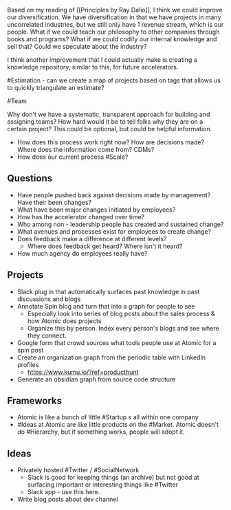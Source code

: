 Based on my reading of [[Principles by Ray Dalio]], I think we could improve our diversification. We have diversification in that we have projects in many uncorrelated industries, but we still only have 1 revenue stream, which is our people. What if we could teach our philosophy to other companies through books and programs? What if we could codify our internal knowledge and sell that? Could we speculate about the industry? 

I think another improvement that I could actually make is creating a knowledge repository, similar to this, for future accelerators. 

#Estimation - can we create a map of projects based on tags that allows us to quickly triangulate an estimate?

#Team 

Why don't we have a systematic, transparent approach for building and assigning teams? How hard would it be to tell folks why they are on a certain project? This could be optional, but could be helpful information. 

- How does this process work right now? How are decisions made? Where does the information come from? CDMs?
- How does our current process #Scale?


## Questions

- Have people pushed back against decisions made by management? Have their been changes?
- What have been major changes initiated by employees?
- How has the accelerator changed over time? 
- Who among non - leadership people has created and sustained change?
- What avenues and processes exist for employees to create change?
- Does feedback make a difference at different levels?
	- Where does feedback get heard? Where isn't it heard?
- How much agency do employees really have?

## Projects
- Slack plug in that automatically surfaces past knowledge in past discussions and blogs
- Annotate Spin blog and turn that into a graph for people to see
	- Especially look into series of blog posts about the sales process & how Atomic does projects
	- Organize this by person. Index every person's blogs and see where they connect. 
- Google form that crowd sources what tools people use at Atomic for a spin post
- Create an organization graph from the periodic table with LinkedIn profiles
	- https://www.kumu.io/?ref=producthunt
- Generate an obsidian graph from source code structure


## Frameworks
- Atomic is like a bunch of little #Startup  s all within one company
- #Ideas at Atomic are like little products on the #Market. Atomic doesn't do #Hierarchy, but if something works, people will adopt it. 


## Ideas
- Privately hosted #Twitter / #SocialNetwork
	- Slack is good for keeping things (an archive) but not good at surfacing important or interesting things like #Twitter
	- Slack app - use this here. 
- Write blog posts about dev channel

